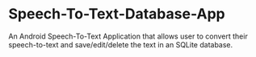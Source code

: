 # Speech-To-Text-Database-App
An Android Speech-To-Text Application that allows user to convert their speech-to-text and save/edit/delete the text in an SQLite database.
